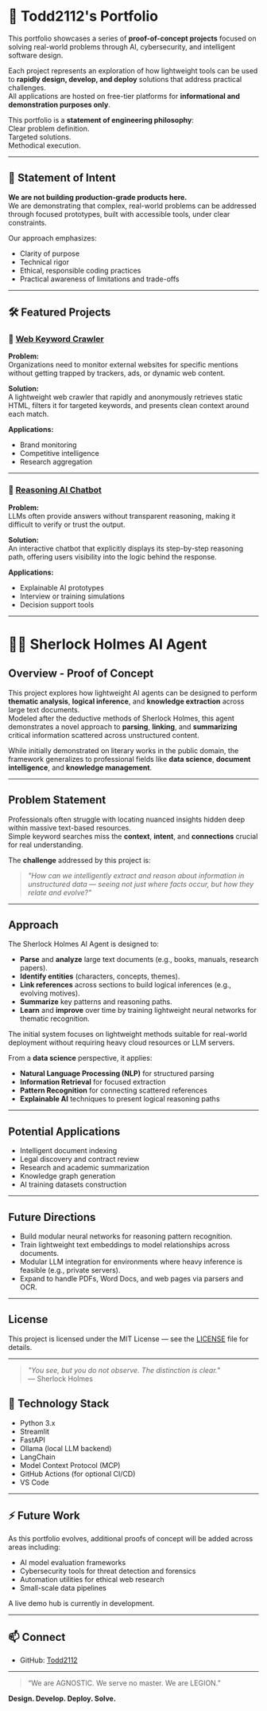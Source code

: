 # 🧠 Todd2112's Portfolio

This portfolio showcases a series of **proof-of-concept projects** focused on solving real-world problems through AI, cybersecurity, and intelligent software design.

Each project represents an exploration of how lightweight tools can be used to **rapidly design, develop, and deploy** solutions that address practical challenges.  
All applications are hosted on free-tier platforms for **informational and demonstration purposes only**.

This portfolio is a **statement of engineering philosophy**:  
Clear problem definition.  
Targeted solutions.  
Methodical execution.

---

## 🔬 Statement of Intent

**We are not building production-grade products here.**  
We are demonstrating that complex, real-world problems can be addressed through focused prototypes, built with accessible tools, under clear constraints.

Our approach emphasizes:

- Clarity of purpose
- Technical rigor
- Ethical, responsible coding practices
- Practical awareness of limitations and trade-offs

---

## 🛠 Featured Projects

### 📌 [Web Keyword Crawler](https://web-keyword.streamlit.app/)

**Problem:**  
Organizations need to monitor external websites for specific mentions without getting trapped by trackers, ads, or dynamic web content.

**Solution:**  
A lightweight web crawler that rapidly and anonymously retrieves static HTML, filters it for targeted keywords, and presents clean context around each match.

**Applications:**  
- Brand monitoring
- Competitive intelligence
- Research aggregation

---

### 🧠 [Reasoning AI Chatbot](./reasoning-ai-chatbot/)

**Problem:**  
LLMs often provide answers without transparent reasoning, making it difficult to verify or trust the output.

**Solution:**  
An interactive chatbot that explicitly displays its step-by-step reasoning path, offering users visibility into the logic behind the response.

**Applications:**  
- Explainable AI prototypes
- Interview or training simulations
- Decision support tools

---

# 🕵️‍♂️ Sherlock Holmes AI Agent

## Overview - Proof of Concept

This project explores how lightweight AI agents can be designed to perform **thematic analysis**, **logical inference**, and **knowledge extraction** across large text documents.  
Modeled after the deductive methods of Sherlock Holmes, this agent demonstrates a novel approach to **parsing**, **linking**, and **summarizing** critical information scattered across unstructured content.

While initially demonstrated on literary works in the public domain, the framework generalizes to professional fields like **data science**, **document intelligence**, and **knowledge management**.

---

## Problem Statement

Professionals often struggle with locating nuanced insights hidden deep within massive text-based resources.  
Simple keyword searches miss the **context**, **intent**, and **connections** crucial for real understanding.

The **challenge** addressed by this project is:  
> *"How can we intelligently extract and reason about information in unstructured data — seeing not just where facts occur, but how they relate and evolve?"*

---

## Approach

The Sherlock Holmes AI Agent is designed to:

- **Parse** and **analyze** large text documents (e.g., books, manuals, research papers).
- **Identify entities** (characters, concepts, themes).
- **Link references** across sections to build logical inferences (e.g., evolving motives).
- **Summarize** key patterns and reasoning paths.
- **Learn** and **improve** over time by training lightweight neural networks for thematic recognition.

The initial system focuses on lightweight methods suitable for real-world deployment without requiring heavy cloud resources or LLM servers.

From a **data science** perspective, it applies:

- **Natural Language Processing (NLP)** for structured parsing
- **Information Retrieval** for focused extraction
- **Pattern Recognition** for connecting scattered references
- **Explainable AI** techniques to present logical reasoning paths

---

## Potential Applications

- Intelligent document indexing
- Legal discovery and contract review
- Research and academic summarization
- Knowledge graph generation
- AI training datasets construction

---

## Future Directions

- Build modular neural networks for reasoning pattern recognition.
- Train lightweight text embeddings to model relationships across documents.
- Modular LLM integration for environments where heavy inference is feasible (e.g., private servers).
- Expand to handle PDFs, Word Docs, and web pages via parsers and OCR.

---

## License

This project is licensed under the MIT License — see the [LICENSE](../LICENSE) file for details.

---

> *"You see, but you do not observe. The distinction is clear."*  
> — Sherlock Holmes


## 🧰 Technology Stack

- Python 3.x
- Streamlit
- FastAPI
- Ollama (local LLM backend)
- LangChain
- Model Context Protocol (MCP)
- GitHub Actions (for optional CI/CD)
- VS Code

---

## ⚡ Future Work

As this portfolio evolves, additional proofs of concept will be added across areas including:

- AI model evaluation frameworks
- Cybersecurity tools for threat detection and forensics
- Automation utilities for ethical web research
- Small-scale data pipelines

A live demo hub is currently in development.

---

## 📫 Connect

- GitHub: [Todd2112](https://github.com/Todd2112)
---

> “We are AGNOSTIC. We serve no master. We are LEGION.”  

**Design. Develop. Deploy. Solve.**
